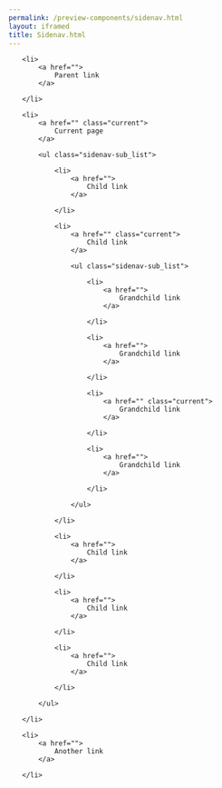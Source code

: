 ```yaml
--- 
permalink: /preview-components/sidenav.html
layout: iframed 
title: Sidenav.html
---
```

<ul class="sidenav-list">

    <li>
        <a href="">
            Parent link
        </a>

    </li>

    <li>
        <a href="" class="current">
            Current page
        </a>

        <ul class="sidenav-sub_list">

            <li>
                <a href="">
                    Child link
                </a>

            </li>

            <li>
                <a href="" class="current">
                    Child link
                </a>

                <ul class="sidenav-sub_list">

                    <li>
                        <a href="">
                            Grandchild link
                        </a>

                    </li>

                    <li>
                        <a href="">
                            Grandchild link
                        </a>

                    </li>

                    <li>
                        <a href="" class="current">
                            Grandchild link
                        </a>

                    </li>

                    <li>
                        <a href="">
                            Grandchild link
                        </a>

                    </li>

                </ul>

            </li>

            <li>
                <a href="">
                    Child link
                </a>

            </li>

            <li>
                <a href="">
                    Child link
                </a>

            </li>

            <li>
                <a href="">
                    Child link
                </a>

            </li>

        </ul>

    </li>

    <li>
        <a href="">
            Another link
        </a>

    </li>

</ul>